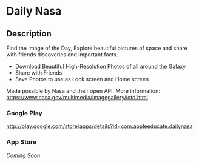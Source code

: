 # Daily Nasa

## Description
Find the Image of the Day, Explore beautiful pictures of space and share with friends discoveries and important facts. 

- Download Beautiful High-Resolution Photos of all around the Galaxy
- Share with Friends
- Save Photos to use as Lock screen and Home screen

Made possible by Nasa and their open API. More information: https://www.nasa.gov/multimedia/imagegallery/iotd.html

### Google Play
http://play.google.com/store/apps/details?id=com.appleeducate.dailynasa

### App Store
*Coming Soon*
